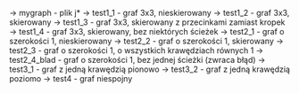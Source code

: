 -> mygraph - plik j*
-> test1_1 - graf 3x3, nieskierowany
-> test1_2 - graf 3x3, skierowany
-> test1_3 - graf 3x3, skierowany z przecinkami zamiast kropek
-> test1_4 - graf 3x3, skierowany, bez niektórych ścieżek
-> test2_1 - graf o szerokości 1, nieskierowany
-> test2_2 - graf o szerokości 1, skierowany
-> test2_3 - graf o szerokości 1, o wszystkich krawędziach równych 1
-> test2_4_blad - graf o szerokości 1, bez jednej ścieżki (zwraca błąd)
-> test3_1 - graf z jedną krawędzią pionowo
-> test3_2 - graf z jedną krawędzią poziomo
-> test4 - graf niespojny
